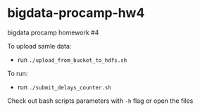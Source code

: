 # bigdata-procamp-hw4
bigdata procamp homework #4

To upload samle data:

- run `./upload_from_bucket_to_hdfs.sh`

To run:

- run `./submit_delays_counter.sh`

Check out bash scripts parameters with `-h` flag or open the files
